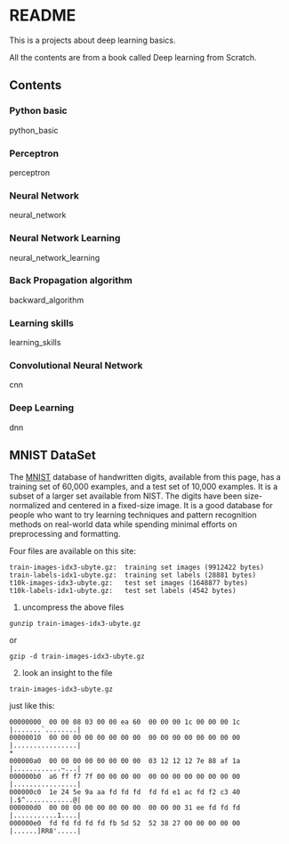 # README

This is a projects about deep learning basics.

All the contents are from a book called Deep learning from Scratch.

## Contents 
### Python basic
python_basic

### Perceptron
perceptron

### Neural Network
neural_network

### Neural Network Learning
neural_network_learning

### Back Propagation algorithm
backward_algorithm

### Learning skills
learning_skills

### Convolutional Neural Network
cnn

### Deep Learning
dnn

## MNIST DataSet
The [MNIST](http://yann.lecun.com/exdb/mnist/) database of handwritten digits, available from this page, has a training set of 60,000 examples, and a test set of 10,000 examples. It is a subset of a larger set available from NIST. The digits have been size-normalized and centered in a fixed-size image.
It is a good database for people who want to try learning techniques and pattern recognition methods on real-world data while spending minimal efforts on preprocessing and formatting.

Four files are available on this site:
```
train-images-idx3-ubyte.gz:  training set images (9912422 bytes) 
train-labels-idx1-ubyte.gz:  training set labels (28881 bytes) 
t10k-images-idx3-ubyte.gz:   test set images (1648877 bytes) 
t10k-labels-idx1-ubyte.gz:   test set labels (4542 bytes)
```

1. uncompress the above files
```
gunzip train-images-idx3-ubyte.gz
```
or
```
gzip -d train-images-idx3-ubyte.gz
```

2. look an insight to the file
```
train-images-idx3-ubyte.gz
```
just like this:
```
00000000  00 00 08 03 00 00 ea 60  00 00 00 1c 00 00 00 1c  |.......`........|
00000010  00 00 00 00 00 00 00 00  00 00 00 00 00 00 00 00  |................|
*
000000a0  00 00 00 00 00 00 00 00  03 12 12 12 7e 88 af 1a  |............~...|
000000b0  a6 ff f7 7f 00 00 00 00  00 00 00 00 00 00 00 00  |................|
000000c0  1e 24 5e 9a aa fd fd fd  fd fd e1 ac fd f2 c3 40  |.$^............@|
000000d0  00 00 00 00 00 00 00 00  00 00 00 31 ee fd fd fd  |...........1....|
000000e0  fd fd fd fd fd fb 5d 52  52 38 27 00 00 00 00 00  |......]RR8'.....|
```

